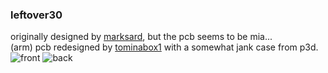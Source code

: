 ### leftover30
originally designed by [marksard](https://github.com/marksard/Keyboards/tree/master/leftover30), but the pcb seems to be mia...\
(arm) pcb redesigned by [tominabox1](https://github.com/tominabox1/) with a somewhat jank case from p3d.
![front](https://i.imgur.com/O6vY5omh.jpeg)
![back](https://i.imgur.com/on9pBoAh.jpeg)

